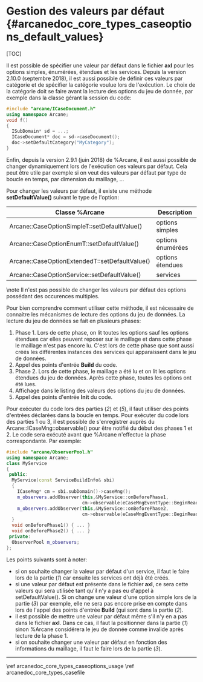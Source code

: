﻿# Gestion des valeurs par défaut {#arcanedoc_core_types_caseoptions_default_values}

[TOC]

Il est possible de spécifier une valeur par défaut dans le fichier
**axl** pour les options simples, énumérées, étendues et les
services. Depuis la version 2.10.0 (septembre 2018), il est aussi possible
de définir ces valeurs par catégorie et de spécifier la catégorie
voulue lors de l'exécution. Le choix de la catégorie doit se faire
avant la lecture des options du jeu de donnée, par exemple dans la
classe gérant la session du code:
```cpp
#include "arcane/ICaseDocument.h"
using namespace Arcane;
void f()
{
  ISubDomain* sd = ...;
  ICaseDocument* doc = sd->caseDocument();
  doc->setDefaultCategory("MyCategory");
}
```

Enfin, depuis la version 2.9.1 (juin 2018) de %Arcane, il est aussi possible
de changer dynamiquement lors de l'exécution ces valeurs par
défaut. Cela peut être utile par exemple si on veut des valeurs par
défaut par type de boucle en temps, par dimension du maillage, ...

Pour changer les valeurs par défaut, il existe une méthode
**setDefaultValue()** suivant le type de l'option:

| Classe %Arcane                                  |  Description
|-------------------------------------------------|---------------------------------------
| Arcane::CaseOptionSimpleT::setDefaultValue()    | options simples
| Arcane::CaseOptionEnumT::setDefaultValue()      | options énumérées
| Arcane::CaseOptionExtendedT::setDefaultValue()  | options étendues
| Arcane::CaseOptionService::setDefaultValue()    | services

\note Il n'est pas possible de changer les valeurs par défaut des options
possédant des occurences multiples.

Pour bien comprendre comment utiliser cette méthode, il est nécessaire
de connaitre les mécanismes de lecture des options du jeu de
données. La lecture du jeu de données se fait en plusieurs phases:
1. Phase 1. Lors de cette phase, on lit toutes les options sauf les
   options étendues car elles peuvent reposer sur le maillage et dans
   cette phase le maillage n'est pas encore lu. C'est lors de cette
   phase que sont aussi créés les différentes instances des services
   qui apparaissent dans le jeu de données.
2. Appel des points d'entrée **Build** du code.
3. Phase 2. Lors de cette phase, le maillage a été lu et on lit les
   options étendues du jeu de données. Après cette phase, toutes les
   options ont été lues.
4. Affichage dans le listing des valeurs des options du jeu de
   données.
5. Appel des points d'entrée **Init** du code.

Pour exécuter du code lors des parties (*2*) et (*5*), il faut utiliser des
points d'entrées déclarées dans la boucle en temps. Pour exécuter du code lors des parties 1 ou 3, il
est possible de s'enregistrer auprès du Arcane::ICaseMng::observable()
pour être notifié du début des phases 1 et 2. Le code sera exécuté
avant que %Arcane n'effectue la phase correspondante. Par exemple:

```cpp
#include "arcane/ObserverPool.h"
using namespace Arcane;
class MyService
{
 public:
  MyService(const ServiceBuildInfo& sbi)
  {
    ICaseMng* cm = sbi.subDomain()->caseMng();
    m_observers.addObserver(this,&MyService::onBeforePhase1,
                            cm->observable(eCaseMngEventType::BeginReadOptionsPhase1));
    m_observers.addObserver(this,&MyService::onBeforePhase2,
                            cm->observable(eCaseMngEventType::BeginReadOptionsPhase2));
  }
  void onBeforePhase1() { ... }
  void onBeforePhase2() { ... }
 private:
  ObserverPool m_observers;
};
```

Les points suivants sont à noter:

- si on souhaite changer la valeur par défaut d'un service, il faut le
  faire lors de la partie (*1*) car ensuite les services ont déjà été
  créés.
- si une valeur par défaut est présente dans le fichier **axl**, ce
  sera cette valeurs qui sera utilisée tant qu'il n'y a pas eu d'appel
  à setDefaultValue(). Si on change une valeur d'une option simple
  lors de la partie (*3*) par exemple, elle ne sera pas encore prise
  en compte dans lors de l'appel des points d'entrée **Build** (qui
  sont dans la partie (*2*).
- il est possible de mettre une valeur par défaut même s'il n'y en a
  pas dans le fichier **axl**. Dans ce cas, il faut la positionner
  dans la partie (*1*) sinon %Arcane considérera le jeu de donnée
  comme invalide après lecture de la phase 1.
- si on souhaite changer une valeur par défaut en fonction des
  informations du maillage, il faut le faire lors de la partie (*3*).


____

<div class="section_buttons">
<span class="back_section_button">
\ref arcanedoc_core_types_caseoptions_usage
</span>
<span class="next_section_button">
\ref arcanedoc_core_types_casefile
</span>
</div>